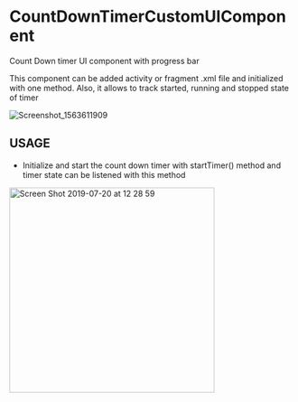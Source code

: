 # CountDownTimerCustomUIComponent
Count Down timer UI component with progress bar

This component can be added activity or fragment .xml file and initialized with one method. 
Also, it allows to track started, running and stopped state of timer

![Screenshot_1563611909](https://user-images.githubusercontent.com/25201275/61576994-32a11f00-aaea-11e9-8033-f3465c6f3638.png)

## USAGE

 - Initialize and start the count down timer with startTimer() method and timer state can be listened with this method

<img width="363" alt="Screen Shot 2019-07-20 at 12 28 59" src="https://user-images.githubusercontent.com/25201275/61577004-451b5880-aaea-11e9-90f9-c1bdc6ca6a80.png">
